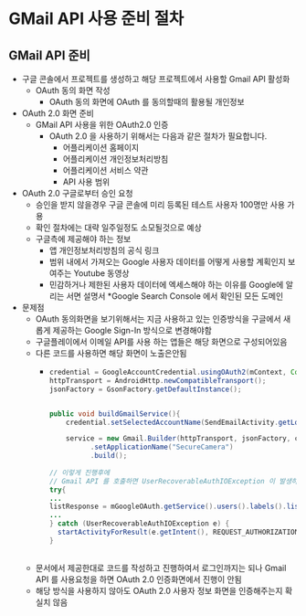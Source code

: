 GMail API 사용 준비 절차
===
GMail API 준비
---
* 구글 콘솔에서 프로젝트를 생성하고 해당 프로젝트에서 사용할 Gmail API 활성화
  * OAuth 동의 화면 작성
      * OAuth 동의 화면에 OAuth 를 동의할때의 활용될 개인정보
* OAuth 2.0 화면 준비
  * GMail API 사용을 위한 OAuth2.0 인증
    * OAuth 2.0 을 사용하기 위해서는 다음과 같은 절차가 필요합니다.
      * 어플리케이션 홈페이지
      * 어플리케이션 개인정보처리방침
      * 어플리케이션 서비스 약관
      * API 사용 범위
* OAuth 2.0 구글로부터 승인 요청
  * 승인을 받지 않을경우 구글 콘솔에 미리 등록된 테스트 사용자 100명만 사용 가용
  * 확인 절차에는 대략 일주일정도 소모될것으로 예상
  * 구글측에 제공해야 하는 정보
    * 앱 개인정보처리방침의 공식 링크
    * 범위 내에서 가져오는 Google 사용자 데이터를 어떻게 사용할 계획인지 보여주는 Youtube 동영상
    * 민감하거나 제한된 사용자 데이터에 엑세스해야 하는 이유를 Google에 알리는 서면 설명서
    *Google Search Console 에서 확인된 모든 도메인
* 문제점
  * OAuth 동의화면을 보기위해서는 지금 사용하고 있는 인증방식을 구글에서 새롭게 제공하는 Google Sign-In 방식으로 변경해야함
  * 구글플레이에서 이메일 API를 사용 하는 앱들은 해당 화면으로 구성되어있음
  * 다른 코드를 사용하면 해당 화면이 노출은안됨
    * ```java
      credential = GoogleAccountCredential.usingOAuth2(mContext, Collections.singleton(GmailScopes.MAIL_GOOGLE_COM));
      httpTransport = AndroidHttp.newCompatibleTransport();
      jsonFactory = GsonFactory.getDefaultInstance();


      public void buildGmailService(){
          credential.setSelectedAccountName(SendEmailActivity.getLoggedInGoogleAccount());

          service = new Gmail.Builder(httpTransport, jsonFactory, credential)
                .setApplicationName("SecureCamera")
                .build();
                
      // 이렇게 진행후에 
      // Gmail API 를 호출하면 UserRecoverableAuthIOException 이 발생하는데 여기서 startActivityForResult(e.getIntent(), REQUEST_AUTHORIZATION); 를 호출하면 권하 확인 화면이 출력됨
      try{
      ...
      listResponse = mGoogleOAuth.getService().users().labels().list("me").execute();
      ...
      } catch (UserRecoverableAuthIOException e) {
        startActivityForResult(e.getIntent(), REQUEST_AUTHORIZATION);
      } 
                
  * 문서에서 제공한대로 코드를 작성하고 진행하여서 로그인까지는 되나 Gmail API 를 사용요청을 하면 OAuth 2.0 인증화면에서 진행이 안됨
  * 해당 방식을 사용하지 않아도 OAuth 2.0 사용자 정보 화면을 인증해주는지 확실치 않음
